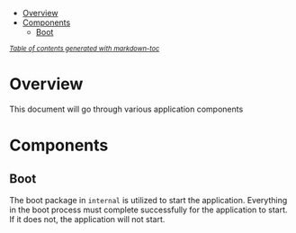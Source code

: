 - [Overview](#overview)
- [Components](#components)
  - [Boot](#boot)

<small><i><a href='http://ecotrust-canada.github.io/markdown-toc/'>Table of contents generated with markdown-toc</a></i></small>

# Overview

This document will go through various application components

# Components

## Boot

The boot package in `internal` is utilized to start the application. Everything in the boot process must complete successfully for the application to start. If it does not, the application will not start.
